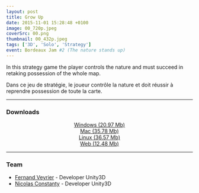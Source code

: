```yaml
---
layout: post
title: Grow Up
date: 2015-11-01 15:28:48 +0100
image: 00_720p.jpeg
coverSrc: 00.png
thumbnail: 00_432p.jpeg
tags: ['3D', 'Solo', 'Strategy']
event: Bordeaux Jam #2 (The nature stands up)
---
```

In this strategy game the player controls the nature and must succeed in retaking possession of the whole map.

Dans ce jeu de stratégie, le joueur contrôle la nature et doit réussir à reprendre possession de toute la carte.

***

### Downloads
<p style="text-align: center;margin: 0;"><a href="https://1drv.ms/u/s!AoYk8X2I2PMgg5gIMmsSAtIZTg_YAw?e=iaHx1n">Windows (20.97 Mb)</a></p>
<p style="text-align: center;margin: 0;"><a href="https://1drv.ms/u/s!AoYk8X2I2PMgg5gJf3s_4i1-hTIguw?e=bxezTN">Mac (35.78 Mb)</a></p>
<p style="text-align: center;margin: 0;"><a href="https://1drv.ms/u/s!AoYk8X2I2PMgg5gKdOQoSZ_6IIvGTA?e=TQ9s5V">Linux (36.57 Mb)</a></p>
<p style="text-align: center;margin: 0;"><a href="https://1drv.ms/u/s!AoYk8X2I2PMgg5gEXAOXglHicsccmQ?e=jivSgg">Web (12.48 Mb)</a></p>

***

### Team
* [Fernand Veyrier](https://www.linkedin.com/in/fernand-veyrier-26372596/) - Developer Unity3D
* [Nicolas Constanty](https://fr.linkedin.com/in/nicolas-constanty-653232113) - Developer Unity3D
